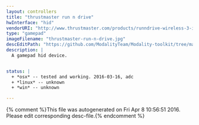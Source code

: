 ```yaml
---
layout: controllers
title: "thrustmaster run n drive"
hwInterface: "hid"
vendorURI: "http://www.thrustmaster.com/products/runndrive-wireless-3-in1-rumble-force"
type: "gamepad"
imageFilename: "thrustmaster-run-n-drive.jpg"
descEditPath: "https://github.com/ModalityTeam/Modality-toolkit/tree/master/Modality/MKtlDescriptions//thrustmaster-run-n-drive.desc.scd"
description: |
  A gamepad hid device.


status: |
  + *osx* -- tested and working. 2016-03-16, adc
  + *linux* -- unknown
  + *win* -- unknown

---
```

{% comment %}This file was autogenerated on Fri Apr  8 10:56:51 2016. Please edit corresponding desc-file.{% endcomment %}
